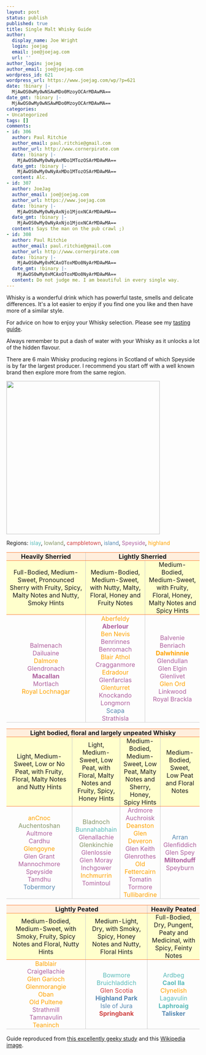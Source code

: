 ```yaml
---
layout: post
status: publish
published: true
title: Single Malt Whisky Guide
author:
  display_name: Joe Wright
  login: joejag
  email: joe@joejag.com
  url: ''
author_login: joejag
author_email: joe@joejag.com
wordpress_id: 621
wordpress_url: https://www.joejag.com/wp/?p=621
date: !binary |-
  MjAwOS0wMy0wNSAwMDo0MzoyOCArMDAwMA==
date_gmt: !binary |-
  MjAwOS0wMy0wNSAwMDo0MzoyOCArMDAwMA==
categories:
- Uncategorized
tags: []
comments:
- id: 306
  author: Paul Ritchie
  author_email: paul.ritchie@gmail.com
  author_url: http://www.cornerpirate.com
  date: !binary |-
    MjAwOS0wMy0wNyAxMDo1MTozOSArMDAwMA==
  date_gmt: !binary |-
    MjAwOS0wMy0wNyAxMDo1MTozOSArMDAwMA==
  content: Alc.
- id: 307
  author: JoeJag
  author_email: joe@joejag.com
  author_url: https://www.joejag.com
  date: !binary |-
    MjAwOS0wMy0wNyAxNjo1MjoxNCArMDAwMA==
  date_gmt: !binary |-
    MjAwOS0wMy0wNyAxNjo1MjoxNCArMDAwMA==
  content: Says the man on the pub crawl ;)
- id: 308
  author: Paul Ritchie
  author_email: paul.ritchie@gmail.com
  author_url: http://www.cornerpirate.com
  date: !binary |-
    MjAwOS0wMy0xMCAxOToxMDo0NyArMDAwMA==
  date_gmt: !binary |-
    MjAwOS0wMy0xMCAxOToxMDo0NyArMDAwMA==
  content: Do not judge me. I am beautiful in every single way.
---
```

<style type="text/css">
/* Malt colours */
.islay {color: #5ABBB9} .lowland {color: #859567} .campbletown {color: #CF4040} .island {color: #5487B1} .speyside {color: #AF609E} .highland {color: #FFA200}
.owned {font-weight: bold;}

th { padding: 0 0.5em; text-align: left;	}
tr.yellow td {	border-top: 1px solid #FB7A31;	border-bottom: 1px solid #FB7A31;	background: #FFC;	}
tr.classification td {	border-top: 1px solid #FB7A31;	border-bottom: 1px solid #FB7A31;	background: #FED; text-align: center; font-weight: bold;	}
td {	border-bottom: 1px solid #CCC;	padding: 0 0.5em; text-align: center;	}
td:first-child {	width: 190px; text-align: center;	}
td+td {	border-left: 1px solid #CCC;	text-align: center;	}

</style>

<p>Whisky is a wonderful drink which has powerful taste, smells and delicate differences.  It's a lot easier to enjoy if you find one you like and then have more of a similar style.  </p>

<p>For advice on how to enjoy your Whisky selection. Please see my <a href="{% post_url /personal/2010-11-08-how-to-enjoy-whisky %}">tasting guide</a>.

<p>Always remember to put a dash of water with your Whisky as it unlocks a lot of the hidden flavour.  </p>
<p>There are 6 main Whisky producing regions in Scotland of which Speyside is by far the largest producer.  I recommend you start off with a well known brand then explore more from the same region.</p>
<img src="{{ site.url }}/images/2009/scotch_regions.png" width="400" height="400">
<p>Regions: <span class="islay">islay</span>, <span class="lowland">lowland</span>, <span class="campbletown">campbletown</span>, <span class="island">island</span>, <span class="speyside">Speyside</span>, <span class="highland">highland</span><br />

<table>
<tr class="classification">
<td>Heavily Sherried</td>
<td colspan="2">Lightly Sherried</td>
</tr>
<tr class="yellow">
<td>Full-Bodied, Medium-Sweet, Pronounced Sherry with Fruity, Spicy, Malty Notes and Nutty, Smoky Hints</td>
<td>Medium-Bodied, Medium-Sweet, with Nutty, Malty, Floral, Honey and Fruity Notes</td>
<td>Medium-Bodied, Medium-Sweet, with Fruity, Floral, Honey, Malty Notes and Spicy Hints</td>
</tr>
<tr>
<td>
<span class="speyside">Balmenach</span><br />
<span class="speyside">Dailuaine</span><br />
<span class="highland">Dalmore</span><br />
<span class="speyside">Glendronach</span><br />
<span class="speyside owned">Macallan</span><br />
<span class="speyside">Mortlach</span><br />
<span class="highland">Royal Lochnagar</span><br />
</td>
<td>
<span class="highland">Aberfeldy</span><br />
<span class="speyside owned">Aberlour</span><br />
<span class="highland">Ben Nevis</span><br />
<span class="speyside">Benrinnes</span><br />
<span class="speyside">Benromach</span><br />
<span class="highland">Blair Athol</span><br />
<span class="speyside">Cragganmore</span><br />
<span class="highland">Edradour</span><br />
<span class="speyside">Glenfarclas</span><br />
<span class="highland">Glenturret</span><br />
<span class="speyside">Knockando</span><br />
<span class="speyside">Longmorn</span><br />
<span class="island">Scapa</span><br />
<span class="speyside">Strathisla</span><br />
</td>
<td>
<span class="speyside">Balvenie</span><br />
<span class="speyside">Benriach</span><br />
<span class="highland owned">Dalwhinnie</span><br />
<span class="speyside">Glendullan</span><br />
<span class="speyside">Glen Elgin</span><br />
<span class="speyside">Glenlivet</span><br />
<span class="highland">Glen Ord</span><br />
<span class="speyside">Linkwood</span><br />
<span class="speyside">Royal Brackla</span><br />
</td></tr>
</table>

<table>
<tr class="classification">
<td colspan="4">Light bodied, floral and largely unpeated Whisky</td>
</tr>
<tr class="yellow">
<td>Light, Medium-Sweet, Low or No Peat, with Fruity, Floral, Malty Notes and Nutty Hints</td>
<td>Light, Medium-Sweet, Low Peat, with Floral, Malty Notes and Fruity, Spicy, Honey Hints</td>
<td>Medium-Bodied, Medium-Sweet, Low Peat, Malty Notes and Sherry, Honey, Spicy Hints</td>
<td>Medium-Bodied, Sweet, Low Peat and Floral Notes</td>
</tr>
<tr>
<td>
<span class="highland">anCnoc</span><br />
<span class="lowland">Auchentoshan</span><br />
<span class="speyside">Aultmore</span><br />
<span class="speyside">Cardhu</span><br />
<span class="highland">Glengoyne</span><br />
<span class="speyside">Glen Grant</span><br />
<span class="speyside">Mannochmore</span><br />
<span class="speyside">Speyside</span><br />
<span class="speyside">Tamdhu</span><br />
<span class="island">Tobermory</span><br />
</td>
<td>
<span class="lowland">Bladnoch</span><br />
<span class="islay">Bunnahabhain</span><br />
<span class="speyside">Glenallachie</span><br />
<span class="lowland">Glenkinchie</span><br />
<span class="speyside">Glenlossie</span><br />
<span class="speyside">Glen Moray</span><br />
<span class="speyside">Inchgower</span><br />
<span class="highland">Inchmurrin</span><br />
<span class="speyside">Tomintoul</span><br />
</td>
<td>
<span class="speyside">Ardmore</span><br />
<span class="speyside">Auchroisk</span><br />
<span class="highland">Deanston</span><br />
<span class="highland">Glen Deveron</span><br />
<span class="speyside">Glen Keith</span><br />
<span class="speyside">Glenrothes</span><br />
<span class="highland">Old Fettercairn</span><br />
<span class="speyside">Tomatin</span><br />
<span class="speyside">Tormore</span><br />
<span class="highland">Tullibardine</span><br />
</td>
<td>
<span class="island">Arran</span><br />
<span class="speyside">Glenfiddich</span><br />
<span class="speyside">Glen Spey</span><br />
<span class="speyside owned">Miltonduff</span><br />
<span class="speyside">Speyburn</span><br />
</td>
</table>

<table>
<tr class="classification">
<td colspan="2">Lightly Peated</td>
<td >Heavily Peated</td>
</tr>
<tr class="yellow">
<td>Medium-Bodied, Medium-Sweet, with Smoky, Fruity, Spicy Notes and Floral, Nutty Hints</td>
<td>Medium-Light, Dry, with Smoky, Spicy, Honey Notes and Nutty, Floral Hints</td>
<td>Full-Bodied, Dry, Pungent, Peaty and Medicinal, with Spicy, Feinty Notes</td>
</tr>
<td>
<span class="highland">Balblair</span><br />
<span class="speyside">Craigellachie</span><br />
<span class="highland">Glen Garioch</span><br />
<span class="highland">Glenmorangie</span><br />
<span class="highland">Oban</span><br />
<span class="highland">Old Pultene</span><br />
<span class="speyside">Strathmill</span><br />
<span class="speyside">Tamnavulin</span><br />
<span class="highland">Teaninch</span><br />
</td>
<td>
<span class="islay">Bowmore</span><br />
<span class="islay">Bruichladdich</span><br />
<span class="campbletown">Glen Scotia</span><br />
<span class="island owned">Highland Park</span><br />
<span class="island">Isle of Jura</span><br />
<span class="campbletown owned">Springbank</span><br />
</td>
<td>
<span class="islay">Ardbeg</span><br />
<span class="islay owned">Caol Ila</span><br />
<span class="highland">Clynelish</span><br />
<span class="islay">Lagavulin</span><br />
<span class="islay owned">Laphroaig</span><br />
<span class="island owned">Talisker</span><br />
</td>
</tr>
</table>

Guide reproduced from <a href="http://www.whiskyclassified.com/classification.html">this excellently geeky study</a> and this <a href="http://en.wikipedia.org/wiki/File:Scotch_regions.svg">Wikipedia image</a>.</p>
